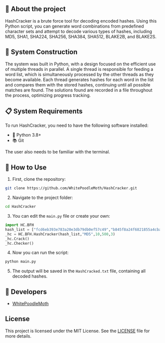 ## 📘 About the project
HashCracker is a brute force tool for decoding encoded hashes. Using this Python script, you can generate word combinations from predefined character sets and attempt to decode various types of hashes, including MD5, SHA1, SHA224, SHA256, SHA384, SHA512, BLAKE2B, and BLAKE2S.

## 🔧 System Construction
The system was built in Python, with a design focused on the efficient use of multiple threads in parallel. A single thread is responsible for feeding a word list, which is simultaneously processed by the other threads as they become available. Each thread generates hashes for each word in the list and compares them with the stored hashes, continuing until all possible matches are found. The solutions found are recorded in a file throughout the process, optimizing progress tracking.

## 📋 System Requirements

To run HashCracker, you need to have the following software installed:

- 🐍 Python 3.8+
- 📚 Git

The user also needs to be familiar with the terminal.

## 🚀 How to Use

1. First, clone the repository:
```bash
git clone https://github.com/WhitePoodleMoth/HashCracker.git
```

2. Navigate to the project folder:
```bash
cd HashCracker
```

3. You can edit the `main.py` file or create your own:

```python
import HC.BFH
hash_list = ["fcd6eb393e783a20e3db79db0ef57c49","b845f8a24f6821855a4cba4c5a422416"]
_hc = HC.BFH.HashCracker(hash_list,"MD5",10,500,3)
_hc.Crack()
_hc.Checker()
```

4. Now you can run the script:
```bash
python main.py
```

5. The output will be saved in the `HashCracked.txt` file, containing all decoded hashes.

## 👥 Developers
- [WhitePoodleMoth](https://github.com/WhitePoodleMoth)

## License
This project is licensed under the MIT License. See the [LICENSE](LICENSE) file for more details.
